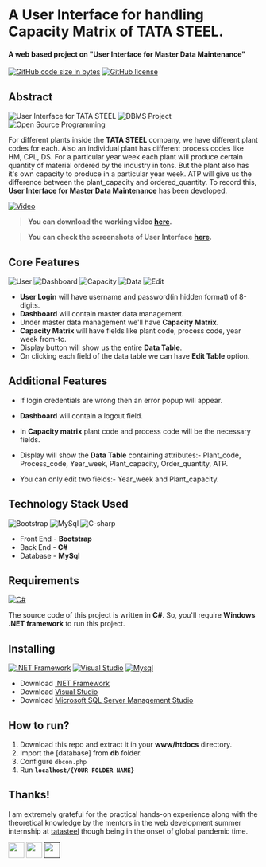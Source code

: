 # A User Interface for handling Capacity Matrix of TATA STEEL.
#### A web based project on "User Interface for Master Data Maintenance"

[![GitHub code size in bytes](https://img.shields.io/github/languages/code-size/Sranu2109/Capacitymatrix.svg?logo=git&style=social)](https://Sranu2109.github.io/Capacitymatrix/) [![GitHub license](https://img.shields.io/github/license/Sranu2109/Capacitymatrix.svg?style=social&logo=github)](https://github.com/Sranu2109/Capacitymatrix/blob/master/LICENSE)

## Abstract

![User Interface for TATA STEEL](https://img.shields.io/badge/Capacity--Matrx-System-orange.svg?style=flat-square) 
![DBMS Project](https://img.shields.io/badge/DBMS-project-yellowgreen.svg?style=flat-square)
![Open Source Programming](https://img.shields.io/badge/open--source-programming-ff69b4.svg?style=flat-square)

For different plants inside the **TATA STEEL** company, we have different plant codes for each. Also an individual plant has different process codes like HM, CPL, DS. For a particular year week each plant will produce certain quantity of material ordered by the industry in tons. But the plant also has it's own capacity to produce in a particular year week. ATP will give us the difference between the plant_capacity and ordered_quantity. To record this,  **User Interface for Master Data Maintenance**  has been developed.

[![Video](https://img.shields.io/static/v1.svg?label=Project&message=Video&logo=google-drive&style=social)]( https://drive.google.com/file/d/1xhptht9vZm3W0ccQUUc8aFYebWO_oJyY/view?usp=sharing)

> **You can download the working video [here]( https://drive.google.com/file/d/1xhptht9vZm3W0ccQUUc8aFYebWO_oJyY/view?usp=sharing).**

> **You can check the screenshots of User Interface [here](https://github.com/vinitshahdeo/Library-Management-System/tree/master/screenshots).**

## Core Features

![User](https://img.shields.io/badge/User-login-teal.svg?style=flat-square) 
![Dashboard](https://img.shields.io/badge/Dashboard-yellowgreen.svg?style=flat-square)
![Capacity](https://img.shields.io/badge/Capacity-Matrix-ff69b4.svg?style=flat-square)
![Data](https://img.shields.io/badge/Data-Table-dodgerblue.svg?style=flat-square) 
![Edit](https://img.shields.io/badge/Edit-Data-orange.svg?style=flat-square) 

- **User Login** will have username and password(in hidden format) of 8-digits.
- **Dashboard** will contain master data management.
- Under master data management we'll have **Capacity Matrix**.
- **Capacity Matrix** will have fields like plant code, process code, year week from-to.
- Display button will show us the entire **Data Table**.
- On clicking each field of the data table we can have **Edit Table** option.

## Additional Features

- If login credentials are wrong then an error popup will appear.

- **Dashboard** will contain a logout field.

- In **Capacity matrix** plant code and process code will be the necessary fields.

- Display will show the **Data Table** containing attributes:- Plant_code, Process_code, Year_week, Plant_capacity, Order_quantity, ATP.

- You can only edit two fields:- Year_week and Plant_capacity.

## Technology Stack Used

![Bootstrap](https://img.shields.io/badge/Frontend-Bootstrap-orange.svg?logo=bootstrap&logoColor=orange&style=flat-square) 
![MySql](https://img.shields.io/badge/Database-Mysql-yellowgreen.svg?logo=mysql&logoColor=yellowgreen&style=flat-square)
![C-sharp](https://img.shields.io/badge/backend-Csharp-blue.svg?logo=Csharp&logoColor=blue&style=flat-square) 

- Front End - **Bootstrap**
- Back End - **C#**
- Database - **MySql**

## Requirements

[![C#](https://img.shields.io/static/v1.svg?label=Source%20Code&message=Csharp&logo=Csharp&style=social)](https://Sranu2109.github.io/Capacitymatrix/)

The source code of this project is written in **C#**. So, you'll require **Windows .NET framework** to run this project.

## Installing

[![.NET Framework](https://img.shields.io/badge/.NET-Framework-red.svg?style=flat-square)](https://dotnet.microsoft.com/download/dotnet-framework) [![Visual Studio](https://img.shields.io/badge/Visual-Studio-blue.svg?style=flat-square)](https://visualstudio.microsoft.com/) [![Mysql](https://img.shields.io/badge/Mysql-lightgrey.svg?style=flat-square)](https://docs.microsoft.com/en-us/sql/ssms/download-sql-server-management-studio-ssms?view=sql-server-ver15)

- Download [.NET Framework](https://dotnet.microsoft.com/download/dotnet-framework)
- Download [Visual Studio](https://visualstudio.microsoft.com/)
- Download [Microsoft SQL Server Management Studio](https://docs.microsoft.com/en-us/sql/ssms/download-sql-server-management-studio-ssms?view=sql-server-ver15)

## How to run?

1. Download this repo and extract it in your **www/htdocs** directory. 
2. Import the [database] from **db** folder. 
3. Configure `dbcon.php` 
4. Run **`localhost/{YOUR FOLDER NAME}`**

## Thanks!

I am extremely grateful for the practical hands-on experience along with the theoretical knowledge by the mentors in the web development summer internship at [tatasteel](https://www.tatasteel.com/) though being in the onset of global pandemic time.

<a href="https://www.linkedin.com/in/ranu-singh-792ba91b4"><img src="images5/linkedin.png" width="32px" height="32px"></a> <a href="https://github.com/Sranu2109"><img src="images5/github.png" width="32px" height="32px"></a> <a href=""><img src="images5/twitter.png" width="32px" height="32px"></a>
